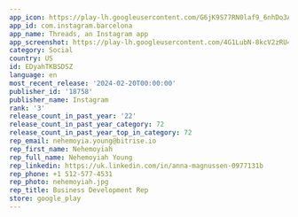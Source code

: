 ```yaml
---
app_icon: https://play-lh.googleusercontent.com/G6jK9S77RN0laf9_6nhDo3AVxbRP9SgMmt8ZmQjKQ2hibn9xhOY-W5YFn_7stJD1CA
app_id: com.instagram.barcelona
app_name: Threads, an Instagram app
app_screenshot: https://play-lh.googleusercontent.com/4G1LubN-8kcV2zRU45ovPAmuesvS8ZGjB5ecyuNUzPgA72kG41RGHnptfFVHq-vp21BN
category: Social
country: US
id: EDyahTKBSDSZ
language: en
most_recent_release: '2024-02-20T00:00:00'
publisher_id: '18758'
publisher_name: Instagram
rank: '3'
release_count_in_past_year: '22'
release_count_in_past_year_category: 72
release_count_in_past_year_top_in_category: 72
rep_email: nehemoyia.young@bitrise.io
rep_first_name: Nehemoyiah
rep_full_name: Nehemoyiah Young
rep_linkedin: https://uk.linkedin.com/in/anna-magnussen-0977131b
rep_phone: +1 512-577-4531
rep_photo: nehemoyiah.jpg
rep_title: Business Development Rep
store: google_play
---
```

